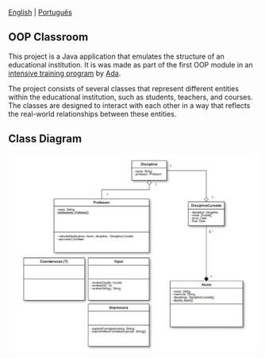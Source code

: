 [English](README.pt-br.md) | [Português](README.pt-br.md)

## OOP Classroom

This project is a Java application that emulates the structure of an educational institution. 
It is was made as part of the first OOP module in an [intensive training program](https://polotech.americanas.io/) 
by [Ada](https://ada.tech/sou-aluno).

The project consists of several classes that represent different entities within the educational 
institution, such as students, teachers, and courses. The classes are designed to interact with
each other in a way that reflects the real-world relationships between these entities.

## Class Diagram

<p align="center">
    <img src="images/class-diagram.jpg" alt="Class Diagram">
</p>
